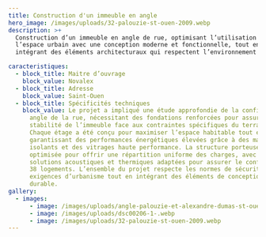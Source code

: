 ```yaml
---
title: Construction d'un immeuble en angle
hero_image: /images/uploads/32-palouzie-st-ouen-2009.webp
description: >+
  Construction d’un immeuble en angle de rue, optimisant l’utilisation de
  l’espace urbain avec une conception moderne et fonctionnelle, tout en
  intégrant des éléments architecturaux qui respectent l’environnement urbain.

caracteristiques:
  - block_title: Maitre d’ouvrage
    block_value: Novalex
  - block_title: Adresse
    block_value: Saint-Ouen
  - block_title: Spécificités techniques
    block_value: Le projet a impliqué une étude approfondie de la configuration en
      angle de la rue, nécessitant des fondations renforcées pour assurer la
      stabilité de l’immeuble face aux contraintes spécifiques du terrain.
      Chaque étage a été conçu pour maximiser l’espace habitable tout en
      garantissant des performances énergétiques élevées grâce à des matériaux
      isolants et des vitrages haute performance. La structure porteuse a été
      optimisée pour offrir une répartition uniforme des charges, avec des
      solutions acoustiques et thermiques adaptées pour assurer le confort des
      38 logements. L’ensemble du projet respecte les normes de sécurité et les
      exigences d’urbanisme tout en intégrant des éléments de conception
      durable.
gallery:
  - images:
      - image: /images/uploads/angle-palouzie-et-alexandre-dumas-st-ouen.webp
      - image: /images/uploads/dsc00206-1-.webp
      - image: /images/uploads/32-palouzie-st-ouen-2009.webp
---
```

